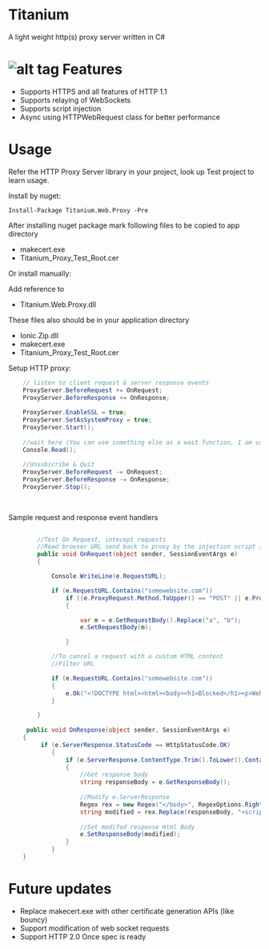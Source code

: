 Titanium
========

A light weight http(s) proxy server written in C#

![alt tag](https://raw.githubusercontent.com/titanium007/Titanium/master/Titanium.Web.Proxy.Test/Capture.PNG)
Features
========

* Supports HTTPS and all features of HTTP 1.1 
* Supports relaying of WebSockets
* Supports script injection
* Async using HTTPWebRequest class for better performance

Usage
=====

Refer the HTTP Proxy Server library in your project, look up Test project to learn usage.

Install by nuget:

    Install-Package Titanium.Web.Proxy -Pre

After installing nuget package mark following files to be copied to app directory

* makecert.exe
* Titanium_Proxy_Test_Root.cer

Or install manually:

Add reference to 

* Titanium.Web.Proxy.dll

These files also should be in your application directory

* Ionic.Zip.dll
* makecert.exe
* Titanium_Proxy_Test_Root.cer


Setup HTTP proxy:

```csharp
	// listen to client request & server response events
    ProxyServer.BeforeRequest += OnRequest;
    ProxyServer.BeforeResponse += OnResponse;
	
	ProxyServer.EnableSSL = true;
	ProxyServer.SetAsSystemProxy = true;
	ProxyServer.Start();
	
	//wait here (You can use something else as a wait function, I am using this as a demo)
	Console.Read();
	
	//Unsubscribe & Quit
	ProxyServer.BeforeRequest -= OnRequest;
    ProxyServer.BeforeResponse -= OnResponse;
	ProxyServer.Stop();
	
	
```
Sample request and response event handlers

```csharp
		
		//Test On Request, intecept requests
        //Read browser URL send back to proxy by the injection script in OnResponse event
        public void OnRequest(object sender, SessionEventArgs e)
        {

            Console.WriteLine(e.RequestURL);

            if (e.RequestURL.Contains("somewebsite.com"))
                if ((e.ProxyRequest.Method.ToUpper() == "POST" || e.ProxyRequest.Method.ToUpper() == "PUT") && e.ProxyRequest.ContentLength > 0)
                {

                    var m = e.GetRequestBody().Replace("a", "b");
                    e.SetRequestBody(m);

                }

            //To cancel a request with a custom HTML content
            //Filter URL

            if (e.RequestURL.Contains("somewebsite.com"))
            {
                e.Ok("<!DOCTYPE html><html><body><h1>Blocked</h1><p>Website blocked.</p></body></html>");
            }

        }
	
	 public void OnResponse(object sender, SessionEventArgs e)
	{
		 if (e.ServerResponse.StatusCode == HttpStatusCode.OK)
            {
                if (e.ServerResponse.ContentType.Trim().ToLower().Contains("text/html"))
                {
                    //Get response body
                    string responseBody = e.GetResponseBody();
                   
                    //Modify e.ServerResponse
                    Regex rex = new Regex("</body>", RegexOptions.RightToLeft | RegexOptions.IgnoreCase | RegexOptions.Multiline);
                    string modified = rex.Replace(responseBody, "<script type =\"text/javascript\">alert('Response was modified by this script!');</script></body>", 1);
                    
                    //Set modifed response Html Body
                    e.SetResponseBody(modified);
                }
            }
	}
```
Future updates
============
* Replace makecert.exe with other certificate generation APIs (like bouncy)
* Support modification of web socket requests
* Support HTTP 2.0 Once spec is ready
